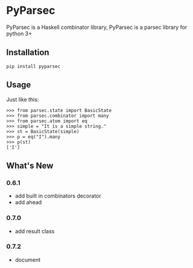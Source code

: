 # PyParsec

PyParsec is a Haskell combinator library, PyParsec is a parsec library for python 3+

## Installation

```
pip install pyparsec 
```

## Usage

Just like this:

```
>>> from parsec.state import BasicState
>>> from parsec.combinator import many
>>> from parsec.atom import eq
>>> simple = "It is a simple string."
>>> st = BasicState(simple)
>>> p = eq("I").many
>>> p(st)
['I']
```

## What's New

### 0.6.1

 - add built in combinators decorator
 - add ahead

### 0.7.0

 - add result class

### 0.7.2

 - document

